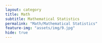 ```yaml
---
layout: category
title: Math
subtitle: Mathematical Statistics
permalink: "Math/Mathematical Statistics"
feature-img: "assets/img/9.jpg"
hide: true
---
```

